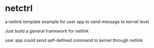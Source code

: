 # netctrl
a netlink template example for user app to send message to kernel level

Just build a general framework for netlink

user app could send self-defined command to kernel through netlink
